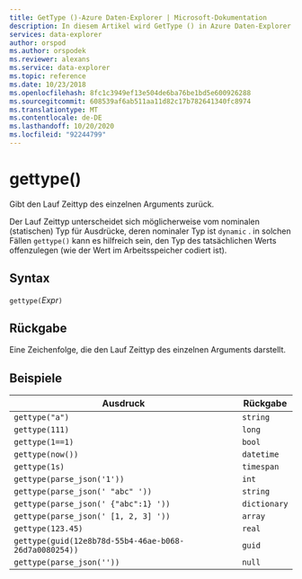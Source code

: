 ```yaml
---
title: GetType ()-Azure Daten-Explorer | Microsoft-Dokumentation
description: In diesem Artikel wird GetType () in Azure Daten-Explorer beschrieben.
services: data-explorer
author: orspod
ms.author: orspodek
ms.reviewer: alexans
ms.service: data-explorer
ms.topic: reference
ms.date: 10/23/2018
ms.openlocfilehash: 8fc1c3949ef13e504de6ba76be1bd5e600926288
ms.sourcegitcommit: 608539af6ab511aa11d82c17b782641340fc8974
ms.translationtype: MT
ms.contentlocale: de-DE
ms.lasthandoff: 10/20/2020
ms.locfileid: "92244799"
---
```

# <a name="gettype"></a>gettype()

Gibt den Lauf Zeittyp des einzelnen Arguments zurück.

Der Lauf Zeittyp unterscheidet sich möglicherweise vom nominalen (statischen) Typ für Ausdrücke, deren nominaler Typ ist `dynamic` . in solchen Fällen `gettype()` kann es hilfreich sein, den Typ des tatsächlichen Werts offenzulegen (wie der Wert im Arbeitsspeicher codiert ist).

## <a name="syntax"></a>Syntax

`gettype(`*Expr*`)`

## <a name="returns"></a>Rückgabe

Eine Zeichenfolge, die den Lauf Zeittyp des einzelnen Arguments darstellt.

## <a name="examples"></a>Beispiele

|Ausdruck                          |Rückgabe      |
|------------------------------------|-------------|
|`gettype("a")`                      |`string`     |
|`gettype(111)`                      |`long`       |
|`gettype(1==1)`                     |`bool`       |
|`gettype(now())`                    |`datetime`   |
|`gettype(1s)`                       |`timespan`   |
|`gettype(parse_json('1'))`           |`int`        |
|`gettype(parse_json(' "abc" '))`     |`string`     |
|`gettype(parse_json(' {"abc":1} '))` |`dictionary` | 
|`gettype(parse_json(' [1, 2, 3] '))` |`array`      |
|`gettype(123.45)`                   |`real`       |
|`gettype(guid(12e8b78d-55b4-46ae-b068-26d7a0080254))`|`guid`| 
|`gettype(parse_json(''))`            |`null`|